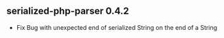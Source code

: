 serialized-php-parser 0.4.2
---------------------------

 * Fix Bug with unexpected end of serialized String on the end of a String

